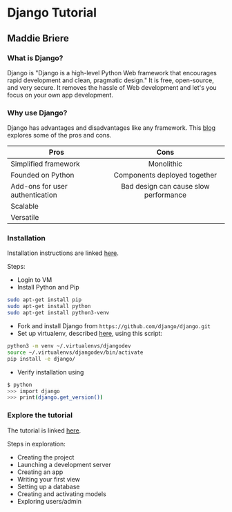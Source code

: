 # Django Tutorial
## Maddie Briere
### What is Django?
Django is "Django is a high-level Python Web framework that encourages rapid development and clean, pragmatic design." It is free, open-source, and very secure. It removes the hassle of Web development and let's you focus on your own app development.

### Why use Django?
Django has advantages and disadvantages like any framework. This [blog](https://hackernoon.com/advantages-and-disadvantages-of-django-499b1e20a2c5) explores some of the pros and cons.

| Pros           | Cons          | 
| ------------- |:-------------:| 
| Simplified framework     | Monolithic | 
| Founded on Python     | Components deployed together      |  
| Add-ons for user authentication | Bad design can cause slow performance     | 
| Scalable | |
| Versatile | | 

### Installation
Installation instructions are linked [here](https://docs.djangoproject.com/en/2.1/intro/install/).

Steps:
* Login to VM
* Install Python and Pip
```bash
sudo apt-get install pip
sudo apt-get install python
sudo apt-get install python3-venv
```
* Fork and install Django from ``https://github.com/django/django.git``
* Set up virtualenv, described [here](https://docs.djangoproject.com/en/2.1/intro/contributing/), using this script:
```bash
python3 -m venv ~/.virtualenvs/djangodev
source ~/.virtualenvs/djangodev/bin/activate
pip install -e django/ 
```
* Verify installation using 
```bash
$ python
>>> import django
>>> print(django.get_version())
```
### Explore the tutorial
The tutorial is linked [here](https://docs.djangoproject.com/en/2.1/intro/tutorial01/).

Steps in exploration:
* Creating the project
* Launching a development server
* Creating an app
* Writing your first view
* Setting up a database
* Creating and activating models
* Exploring users/admin
